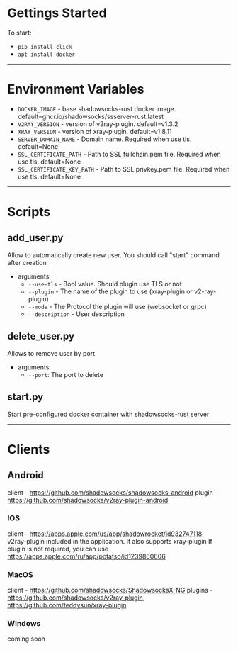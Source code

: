 # Gettings Started

To start:
- ```pip install click```
- ```apt install docker```
***

# Environment Variables
- ```DOCKER_IMAGE``` - base shadowsocks-rust docker image. default=ghcr.io/shadowsocks/ssserver-rust:latest
- ```V2RAY_VERSION``` - version of v2ray-plugin. default=v1.3.2
- ```XRAY_VERSION``` - version of xray-plugin. default=v1.8.11
- ```SERVER_DOMAIN_NAME``` - Domain name. Required when use tls. default=None
- ```SSL_CERTIFICATE_PATH``` - Path to SSL fullchain.pem file. Required when use tls. default=None
- ```SSL_CERTIFICATE_KEY_PATH``` - Path to SSL privkey.pem file. Required when use tls. default=None
***

# Scripts

## add_user.py
Allow to automatically create new user. You should call "start" command after creation
  - arguments: 
    * ```--use-tls``` - Bool value. Should plugin use TLS or not
    * ```--plugin``` - The name of the plugin to use (xray-plugin or v2-ray-plugin)
    * ```--mode``` - The Protocol the plugin will use (websocket or grpc)
    * ```--description``` - User description
## delete_user.py
Allows to remove user by port
  - arguments:
    * ```--port```: The port to delete
## start.py
Start pre-configured docker container with shadowsocks-rust server
***

# Clients
## Android
client - https://github.com/shadowsocks/shadowsocks-android
plugin - https://github.com/shadowsocks/v2ray-plugin-android

### IOS
client - https://apps.apple.com/us/app/shadowrocket/id932747118 \
v2ray-plugin included in the application. It also supports xray-plugin
If plugin is not required, you can use https://apps.apple.com/ru/app/potatso/id1239860606

### MacOS
client - https://github.com/shadowsocks/ShadowsocksX-NG
plugins - https://github.com/shadowsocks/v2ray-plugin, https://github.com/teddysun/xray-plugin

### Windows
coming soon